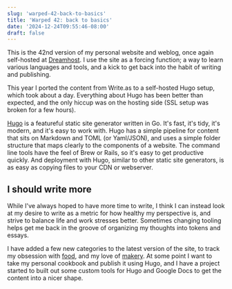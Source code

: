 ```yaml
---
slug: 'warped-42-back-to-basics'
title: 'Warped 42: back to basics'
date: '2024-12-24T09:55:46-08:00'
draft: false
---
```


This is the 42nd version of my personal website and weblog, once again self-hosted at [Dreamhost](https://dreamhost.com). I use the site as a forcing function; a way to learn various languages and tools, and a kick to get back into the habit of writing and publishing. 

This year I ported the content from Write.as to a self-hosted Hugo setup, which took about a day. Everything about Hugo has been better than expected, and the only hiccup was on the hosting side (SSL setup was broken for a few hours).

[Hugo](https://gohugo.io) is a featureful static site generator written in Go. It's fast, it's tidy, it's modern, and it's easy to work with. Hugo has a simple pipeline for content that sits on Markdown and TOML (or Yaml/JSON), and uses a simple folder structure that maps clearly to the components of a website. The command line tools have the feel of Brew or Rails, so it's easy to get productive quickly. And deployment with Hugo, similar to other static site generators, is as easy as copying files to your CDN or webserver.

## I should write more

While I've always hoped to have more time to write, I think I can instead look at my desire to write as a metric for how healthy my perspective is, and strive to balance life and work stresses better. Sometimes changing tooling helps get me back in the groove of organizing my thoughts into tokens and essays.

I have added a few new categories to the latest version of the site, to track my obsession with [food](/food/), and my love of [makery](/projects). At some point I want to take my personal cookbook and publish it using Hugo, and I have a project started to built out some custom tools for Hugo and Google Docs to get the content into a nicer shape.
